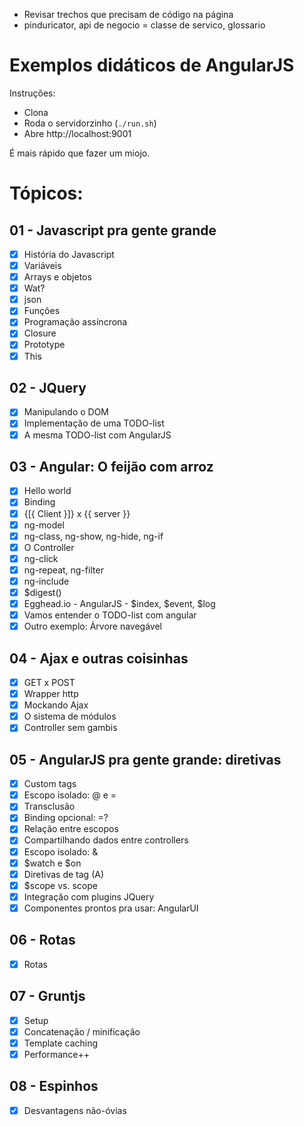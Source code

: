 * Revisar trechos que precisam de código na página
* pinduricator, api de negocio = classe de servico, glossario

# Exemplos didáticos de AngularJS

Instruções:

* Clona
* Roda o servidorzinho (`./run.sh`)
* Abre http://localhost:9001

É mais rápido que fazer um miojo.

# Tópicos:

## 01 - Javascript pra gente grande

- [x] História do Javascript
- [x] Variáveis
- [x] Arrays e objetos
- [x] Wat?
- [x] json
- [x] Funções
- [x] Programação assíncrona
- [x] Closure
- [x] Prototype
- [x] This

## 02 - JQuery

- [x] Manipulando o DOM
- [x] Implementação de uma TODO-list
- [x] A mesma TODO-list com AngularJS

## 03 - Angular: O feijão com arroz

- [x] Hello world
- [x] Binding
- [x] {[{ Client }]} x {{ server }}
- [x] ng-model
- [x] ng-class, ng-show, ng-hide, ng-if
- [x] O Controller
- [x] ng-click
- [x] ng-repeat, ng-filter
- [x] ng-include
- [x] $digest()
- [x] Egghead.io - AngularJS - $index, $event, $log
- [x] Vamos entender o TODO-list com angular
- [x] Outro exemplo: Árvore navegável

## 04 - Ajax e outras coisinhas

- [x] GET x POST
- [x] Wrapper http
- [x] Mockando Ajax
- [x] O sistema de módulos
- [x] Controller sem gambis

## 05 - AngularJS pra gente grande: diretivas

- [x] Custom tags
- [x] Escopo isolado: @ e =
- [x] Transclusão
- [x] Binding opcional: =?
- [x] Relação entre escopos
- [x] Compartilhando dados entre controllers
- [x] Escopo isolado: &
- [x] $watch e $on
- [x] Diretivas de tag (A)
- [x] $scope vs. scope
- [x] Integração com plugins JQuery
- [x] Componentes prontos pra usar: AngularUI

## 06 - Rotas
* [x] Rotas

## 07 - Gruntjs
* [x] Setup
* [x] Concatenação / minificação
* [x] Template caching
* [x] Performance++

## 08 - Espinhos
* [x] Desvantagens não-óvias
